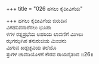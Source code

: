 +++
title = "026 ಹಗಲು ಕೈದೀವಿಗೆಯ"

+++
ಹಗಲು ಕೈದೀವಿಗೆಯ ಬಿರುದಿನ  
ವಿಗಡನಿವನಾರೆನಲು ಭೂಪಾ   
ಳಿಗಳ ರತ್ನಪ್ರಭೆಯ ಲಹರಿಯ ಲಾವಣಿಗೆ ಮಿಗಿಲು   
ಝಗಝಗಿಪ ತನುರುಚಿಯ ಮಿಂಚನು  
ಮಿಗುವ ಖಡ್ಗಚ್ಛವಿಯ ತಲೆಯೊ  
ತ್ತುಗಳ ಚಾವಡಿಯೊಳಗೆ ಕೌರವ ರಾಯನೈತಂದ    ॥26॥